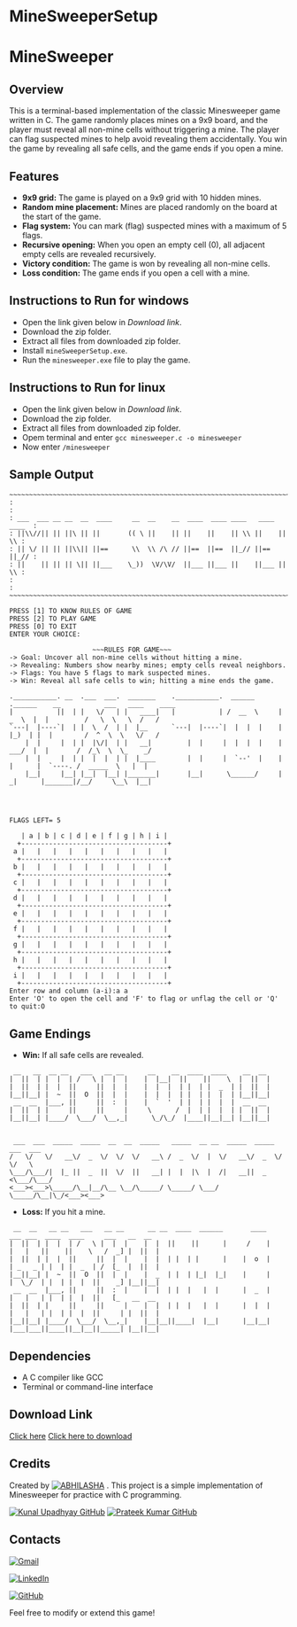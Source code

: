 # MineSweeperSetup

# MineSweeper

## Overview
This is a terminal-based implementation of the classic Minesweeper game written in C. The game randomly places mines on a 9x9 board, and the player must reveal all non-mine cells without triggering a mine. The player can flag suspected mines to help avoid revealing them accidentally. You win the game by revealing all safe cells, and the game ends if you open a mine.

## Features
- **9x9 grid:** The game is played on a 9x9 grid with 10 hidden mines.
- **Random mine placement:** Mines are placed randomly on the board at the start of the game.
- **Flag system:** You can mark (flag) suspected mines with a maximum of 5 flags.
- **Recursive opening:** When you open an empty cell (0), all adjacent empty cells are revealed recursively.
- **Victory condition:** The game is won by revealing all non-mine cells.
- **Loss condition:** The game ends if you open a cell with a mine.

## Instructions to Run for windows
- Open the link given below in *Download link*.
- Download the zip folder.
- Extract all files from downloaded zip folder.
- Install `mineSweeperSetup.exe`.
- Run the `minesweeper.exe` file to play the game.
  
## Instructions to Run for linux
- Open the link given below in *Download link*.
- Download the zip folder.
- Extract all files from downloaded zip folder.
- Opem terminal and enter `gcc minesweeper.c -o minesweeper`
- Now enter `/minesweeper`

## Sample Output
```
~~~~~~~~~~~~~~~~~~~~~~~~~~~~~~~~~~~~~~~~~~~~~~~~~~~~~~~~~~~~~~~~~~~~~~~~~~
:                                                                         :
: ___  ___ __ __  __  ____     __  __    __  ____  ____ ____   ____ ____  :
: ||\\//|| || ||\ || ||       (( \ ||    || ||    ||    || \\ ||    || \\ :
: || \/ || || ||\\|| ||==      \\  \\ /\ // ||==  ||==  ||_// ||==  ||_// :
: ||    || || || \|| ||___    \_))  \V/\V/  ||___ ||___ ||    ||___ || \\ :
:                                                                         :
~~~~~~~~~~~~~~~~~~~~~~~~~~~~~~~~~~~~~~~~~~~~~~~~~~~~~~~~~~~~~~~~~~~~~~~~~~

PRESS [1] TO KNOW RULES OF GAME
PRESS [2] TO PLAY GAME
PRESS [0] TO EXIT
ENTER YOUR CHOICE:
```
```
                     ~~~RULES FOR GAME~~~
-> Goal: Uncover all non-mine cells without hitting a mine.
-> Revealing: Numbers show nearby mines; empty cells reveal neighbors.
-> Flags: You have 5 flags to mark suspected mines.
-> Win: Reveal all safe cells to win; hitting a mine ends the game.

```
```
.___________. __  .___  ___.  _______    .___________.  ______      .______    __           ___   ____    ____
|           ||  | |   \/   | |   ____|   |           | /  __  \     |   _  \  |  |         /   \  \   \  /   /
`---|  |----`|  | |  \  /  | |  |__      `---|  |----`|  |  |  |    |  |_)  | |  |        /  ^  \  \   \/   /
    |  |     |  | |  |\/|  | |   __|         |  |     |  |  |  |    |   ___/  |  |       /  /_\  \  \_    _/
    |  |     |  | |  |  |  | |  |____        |  |     |  `--'  |    |  |      |  `----. /  _____  \   |  |
    |__|     |__| |__|  |__| |_______|       |__|      \______/     | _|      |_______|/__/     \__\  |__|




FLAGS LEFT= 5

   | a | b | c | d | e | f | g | h | i |
  +-------------------------------------+
 a |   |   |   |   |   |   |   |   |   |
  +-------------------------------------+
 b |   |   |   |   |   |   |   |   |   |
  +-------------------------------------+
 c |   |   |   |   |   |   |   |   |   |
  +-------------------------------------+
 d |   |   |   |   |   |   |   |   |   |
  +-------------------------------------+
 e |   |   |   |   |   |   |   |   |   |
  +-------------------------------------+
 f |   |   |   |   |   |   |   |   |   |
  +-------------------------------------+
 g |   |   |   |   |   |   |   |   |   |
  +-------------------------------------+
 h |   |   |   |   |   |   |   |   |   |
  +-------------------------------------+
 i |   |   |   |   |   |   |   |   |   |
  +-------------------------------------+
Enter row and column (a-i):a a
Enter 'O' to open the cell and 'F' to flag or unflag the cell or 'Q' to quit:O
```

## Game Endings
- **Win:** If all safe cells are revealed.
```
 __   __  __ __   ___   __ __      __    __  ____  ____    __  __
|  ||  | |  |  | /   \ |  |  |    |  |__|  ||    ||    \  |  ||  |
|  ||  | |  |  ||     ||  |  |    |  |  |  | |  | |  _  | |  ||  |
|__||__| |  ~  ||  O  ||  |  |    |  |  |  | |  | |  |  | |__||__|
 __  __  |___, ||     ||  :  |    |  `  '  | |  | |  |  |  __  __
|  ||  | |     ||     ||     |     \      /  |  | |  |  | |  ||  |
|__||__| |____/  \___/  \__,_|      \_/\_/  |____||__|__| |__||__|


 ___  ___  _____  _____  __  __  _____   _____  __ __  _____  _____  ___  ___
/   \/   \/   __\/  _  \/  \/  \/   __\ /  _  \/  |  \/   __\/  _  \/   \/   \
\___/\___/|  |_ ||  _  ||  \/  ||   __| |  |  |\  |  /|   __||  _  <\___/\___/
<___><___>\_____/\__|__/\__ \__/\_____/ \_____/ \___/ \_____/\__|\_/<___><___>

```

- **Loss:** If you hit a mine.
```
 __  __   __ __   ___   __ __      __ __  ____  ______       ____       ___ ___  ____  ____     ___   __  __
|  ||  | |  |  | /   \ |  |  |    |  |  ||    ||      |     /    |     |   |   ||    ||    \   /  _] |  ||  |
|  ||  | |  |  ||     ||  |  |    |  |  | |  | |      |    |  o  |     | _   _ | |  | |  _  | /  [_  |  ||  |
|__||__| |  ~  ||  O  ||  |  |    |  _  | |  | |_|  |_|    |     |     |  \_/  | |  | |  |  ||    _] |__||__|
 __  __  |___, ||     ||  :  |    |  |  | |  |   |  |      |  _  |     |   |   | |  | |  |  ||   [_   __  __
|  ||  | |     ||     ||     |    |  |  | |  |   |  |      |  |  |     |   |   | |  | |  |  ||     | |  ||  |
|__||__| |____/  \___/  \__,_|    |__|__||____|  |__|      |__|__|     |___|___||____||__|__||_____| |__||__|
```

## Dependencies
- A C compiler like GCC
- Terminal or command-line interface
  
## Download Link
[Click here](https://github.com/Abhilasha-Bhatt/MineSweeperSetup/releases/tag/MineSweeper/minesweeper.exe)
<a href="https://github.com/Abhilasha-Bhatt/MineSweeperSetup/releases/tag/MineSweeper" download="minesweeper.c">Click here to download</a>
## Credits
Created by [![ABHILASHA](https://img.shields.io/badge/ABHILASHA-Profile-blue?style=for-the-badge)](https://www.linkedin.com/in/abhilasha-bhatt3/)
. This project is a simple implementation of Minesweeper for practice with C programming.

[![Kunal Upadhyay GitHub](https://img.shields.io/badge/Kunal_Upadhyay-GitHub-red?logo=github&style=for-the-badge)](https://github.com/Kunal-Upadhyay)                           [![Prateek Kumar GitHub](https://img.shields.io/badge/Prateek_Kumar-GitHub-red?logo=github&style=for-the-badge)](https://github.com/geeekdude)

## Contacts

[![Gmail](https://img.shields.io/badge/-Gmail-D14836?logo=gmail&logoColor=white&style=for-the-badge)](mailto:abhilashabhatt77@gmail.com)


[![LinkedIn](https://img.shields.io/badge/-LinkedIn-blue?logo=linkedin&logoColor=white&style=for-the-badge)](https://www.linkedin.com/in/abhilasha-bhatt3/)

[![GitHub](https://img.shields.io/badge/-GitHub-181717?logo=github&logoColor=white&style=for-the-badge)](https://github.com/Abhilasha-Bhatt)


Feel free to modify or extend this game!
